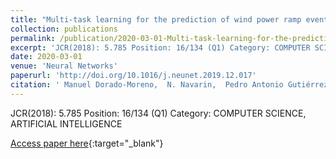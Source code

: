 ```yaml
---
title: "Multi-task learning for the prediction of wind power ramp events with deep neural networks"
collection: publications
permalink: /publication/2020-03-01-Multi-task-learning-for-the-prediction-of-wind-power-ramp-events-with-deep-neural-networks
excerpt: 'JCR(2018): 5.785 Position: 16/134 (Q1) Category: COMPUTER SCIENCE, ARTIFICIAL INTELLIGENCE'
date: 2020-03-01
venue: 'Neural Networks'
paperurl: 'http://doi.org/10.1016/j.neunet.2019.12.017'
citation: ' Manuel Dorado-Moreno,  N. Navarin,  Pedro Antonio Gutiérrez,  L. Prieto,  A. Sperduti,  Sancho Salcedo-Sanz,  César Hervás-Martínez, &quot;Multi-task learning for the prediction of wind power ramp events with deep neural networks.&quot; Neural Networks, Vol.123, 2020, pp.401-411.'
---
```

JCR(2018): 5.785 Position: 16/134 (Q1) Category: COMPUTER SCIENCE, ARTIFICIAL INTELLIGENCE

[Access paper here](http://doi.org/10.1016/j.neunet.2019.12.017){:target="_blank"}
